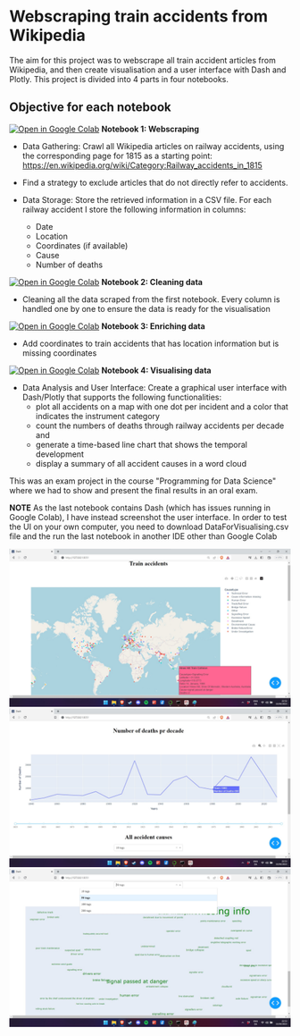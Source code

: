 # Webscraping train accidents from Wikipedia

The aim for this project was to webscrape all train accident articles from Wikipedia, and then create visualisation and a user interface with Dash and Plotly. 
This project is divided into 4 parts in four notebooks.

## Objective for each notebook

[![Open in Google Colab](https://colab.research.google.com/assets/colab-badge.svg)](https://colab.research.google.com/github/Julardzija/Train-project/blob/main/Notebooks/1WebscrapingTrainAccidents.ipynb)
**Notebook 1: Webscraping** 


* Data Gathering: Crawl all Wikipedia articles on railway accidents, using the corresponding page for 1815 as a starting point: 
     https://en.wikipedia.org/wiki/Category:Railway_accidents_in_1815
     
* Find a strategy to exclude articles that do not directly refer to accidents.

* Data Storage: Store the retrieved information in a CSV file. For each railway accident I store the following information in columns: 
     - Date
     - Location
     - Coordinates (if available)
     - Cause
     - Number of deaths
       
       
[![Open in Google Colab](https://colab.research.google.com/assets/colab-badge.svg)](https://colab.research.google.com/github/Julardzija/Train-project/blob/main/Notebooks/2CleaningData.ipynb) **Notebook 2: Cleaning data**

* Cleaning all the data scraped from the first notebook. Every column is handled one by one to ensure the data is ready for the visualisation

[![Open in Google Colab](https://colab.research.google.com/assets/colab-badge.svg)](https://colab.research.google.com/github/Julardzija/Train-project/blob/main/Notebooks/3EnrichData.ipynb) **Notebook 3: Enriching data**

* Add coordinates to train accidents that has location information but is missing coordinates 

[![Open in Google Colab](https://colab.research.google.com/assets/colab-badge.svg)](https://colab.research.google.com/github/Julardzija/Train-project/blob/main/Notebooks/4VisualisingTrainAccidents.ipynb) **Notebook 4: Visualising data** 


* Data Analysis and User Interface: Create a graphical user interface with Dash/Plotly that supports the following functionalities:
     - plot all accidents on a map with one dot per incident and a color that indicates the instrument category
     - count the numbers of deaths through railway accidents per decade and 
     - generate a time-based line chart that shows the temporal development
     - display a summary of all accident causes in a word cloud




This was an exam project in the course "Programming for Data Science" where we had to show and present the final results in an oral exam.

**NOTE** 
As the last notebook contains Dash (which has issues running in Google Colab), I have instead screenshot the user interface. In order to test the UI on your own computer, you need to download DataForVisualising.csv file and the run the last notebook in another IDE other than Google Colab

![UI all accidents on world map with info](Images/Train%20accidents%20-%20dash%20UI.jpg)
![UI line chart - death per decade](Images/Train%20accidents%20-%20dash%20UI%202.jpg)
![UI word cloud](Images/Train%20accidents%20-%20dash%20UI%203.jpg)



